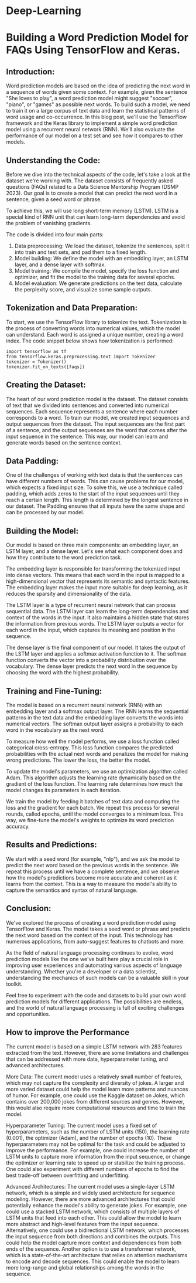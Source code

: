 # Deep-Learning

# Building a Word Prediction Model for FAQs Using TensorFlow and Keras.


## Introduction:

Word prediction models are based on the idea of predicting the next word in a sequence of words given some context. For example, given the sentence "She loves to play", a word prediction model might suggest "soccer", "piano", or "games" as possible next words. To build such a model, we need to train it on a large corpus of text data and learn the statistical patterns of word usage and co-occurrence. In this blog post, we'll use the TensorFlow framework and the Keras library to implement a simple word prediction model using a recurrent neural network (RNN). We'll also evaluate the performance of our model on a test set and see how it compares to other models.

## Understanding the Code:

Before we dive into the technical aspects of the code, let's take a look at the dataset we're working with. The dataset consists of frequently asked questions (FAQs) related to a Data Science Mentorship Program (DSMP 2023). Our goal is to create a model that can predict the next word in a sentence, given a seed word or phrase.

To achieve this, we will use long short-term memory (LSTM). LSTM is a special kind of RNN unit that can learn long-term dependencies and avoid the problem of vanishing gradients.

The code is divided into four main parts:

1. Data preprocessing: We load the dataset, tokenize the sentences, split it into train and test sets, and pad them to a fixed length.
2. Model building: We define the model with an embedding layer, an LSTM layer, and a dense layer with softmax.
3. Model training: We compile the model, specify the loss function and optimizer, and fit the model to the training data for several epochs.
4. Model evaluation: We generate predictions on the test data, calculate the perplexity score, and visualize some sample outputs.

## Tokenization and Data Preparation:

To start, we use the TensorFlow library to tokenize the text. Tokenization is the process of converting words into numerical values, which the model can understand. Each word is assigned a unique number, creating a word index. The code snippet below shows how tokenization is performed:

```
import tensorflow as tf
from tensorflow.keras.preprocessing.text import Tokenizer
tokenizer = Tokenizer()
tokenizer.fit_on_texts([faqs])
```
## Creating the Dataset:

The heart of our word prediction model is the dataset. The dataset consists of text that we divided into sentences and converted into numerical sequences. Each sequence represents a sentence where each number corresponds to a word. To train our model, we created input sequences and output sequences from the dataset. The input sequences are the first part of a sentence, and the output sequences are the word that comes after the input sequence in the sentence. This way, our model can learn and generate words based on the sentence context.

## Data Padding:

One of the challenges of working with text data is that the sentences can have different numbers of words. This can cause problems for our model, which expects a fixed input size. To solve this, we use a technique called padding, which adds zeros to the start of the input sequences until they reach a certain length. This length is determined by the longest sentence in our dataset. The Padding ensures that all inputs have the same shape and can be processed by our model.

## Building the Model:

Our model is based on three main components: an embedding layer, an LSTM layer, and a dense layer. Let's see what each component does and how they contribute to the word prediction task.

The embedding layer is responsible for transforming the tokenized input into dense vectors. This means that each word in the input is mapped to a high-dimensional vector that represents its semantic and syntactic features. The embedding layer makes the input more suitable for deep learning, as it reduces the sparsity and dimensionality of the data.

The LSTM layer is a type of recurrent neural network that can process sequential data. The LSTM layer can learn the long-term dependencies and context of the words in the input. It also maintains a hidden state that stores the information from previous words. The LSTM layer outputs a vector for each word in the input, which captures its meaning and position in the sequence.

The dense layer is the final component of our model. It takes the output of the LSTM layer and applies a softmax activation function to it. The softmax function converts the vector into a probability distribution over the vocabulary. The dense layer predicts the next word in the sequence by choosing the word with the highest probability.

## Training and Fine-Tuning:

The model is based on a recurrent neural network (RNN) with an embedding layer and a softmax output layer. The RNN learns the sequential patterns in the text data and the embedding layer converts the words into numerical vectors. The softmax output layer assigns a probability to each word in the vocabulary as the next word.

To measure how well the model performs, we use a loss function called categorical cross-entropy. This loss function compares the predicted probabilities with the actual next words and penalizes the model for making wrong predictions. The lower the loss, the better the model.

To update the model's parameters, we use an optimization algorithm called Adam. This algorithm adjusts the learning rate dynamically based on the gradient of the loss function. The learning rate determines how much the model changes its parameters in each iteration.

We train the model by feeding it batches of text data and computing the loss and the gradient for each batch. We repeat this process for several rounds, called epochs, until the model converges to a minimum loss. This way, we fine-tune the model's weights to optimize its word prediction accuracy.

## Results and Predictions:

We start with a seed word (for example, "nlp"), and we ask the model to predict the next word based on the previous words in the sentence. We repeat this process until we have a complete sentence, and we observe how the model's predictions become more accurate and coherent as it learns from the context. This is a way to measure the model's ability to capture the semantics and syntax of natural language.

## Conclusion:

We've explored the process of creating a word prediction model using TensorFlow and Keras. The model takes a seed word or phrase and predicts the next word based on the context of the input. This technology has numerous applications, from auto-suggest features to chatbots and more.

As the field of natural language processing continues to evolve, word prediction models like the one we've built here play a crucial role in improving user experiences and automating various aspects of language understanding. Whether you're a developer or a data scientist, understanding the mechanics of such models can be a valuable skill in your toolkit.

Feel free to experiment with the code and datasets to build your own word prediction models for different applications. The possibilities are endless, and the world of natural language processing is full of exciting challenges and opportunities.

## How to improve the Performance
The current model is based on a simple LSTM network with 283 features extracted from the text. However, there are some limitations and challenges that can be addressed with more data, hyperparameter tuning, and advanced architectures.

More Data: The current model uses a relatively small number of features, which may not capture the complexity and diversity of jokes. A larger and more varied dataset could help the model learn more patterns and nuances of humor. For example, one could use the Kaggle dataset on Jokes, which contains over 200,000 jokes from different sources and genres. However, this would also require more computational resources and time to train the model.

Hyperparameter Tuning: The current model uses a fixed set of hyperparameters, such as the number of LSTM units (150), the learning rate (0.001), the optimizer (Adam), and the number of epochs (10). These hyperparameters may not be optimal for the task and could be adjusted to improve the performance. For example, one could increase the number of LSTM units to capture more information from the input sequence, or change the optimizer or learning rate to speed up or stabilize the training process. One could also experiment with different numbers of epochs to find the best trade-off between overfitting and underfitting.

Advanced Architectures: The current model uses a single-layer LSTM network, which is a simple and widely used architecture for sequence modeling. However, there are more advanced architectures that could potentially enhance the model's ability to generate jokes. For example, one could use a stacked LSTM network, which consists of multiple layers of LSTM units that feed into each other. This could allow the model to learn more abstract and high-level features from the input sequence. Alternatively, one could use a bidirectional LSTM network, which processes the input sequence from both directions and combines the outputs. This could help the model capture more context and dependencies from both ends of the sequence. Another option is to use a transformer network, which is a state-of-the-art architecture that relies on attention mechanisms to encode and decode sequences. This could enable the model to learn more long-range and global relationships among the words in the sequence.








